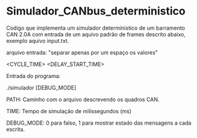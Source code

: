 # Simulador_CANbus_deterministico

Codigo que implementa um simulador deterministico de um barramento CAN 2.0A
com entrada de um aquivo padrão de frames descrito abaixo, exemplo aquivo input.txt.

arquivo entrada:
"separar apenas por um espaço os valores"

<ID> <CYCLE_TIME> <DELAY_START_TIME>

Entrada do programa:

./simulador <PATH> <TIME> [DEBUG_MODE]

PATH: Caminho com o arquivo descrevendo os quadros CAN.

TIME: Tempo de simulação de milissegundos (ms)

DEBUG_MODE: 0 para falso, 1 para mostrar estado das mensagens a cada escrita.
